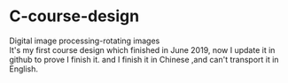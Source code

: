 # C-course-design
Digital image processing-rotating images  
It's my first course design which finished in June 2019, now I update it in github to prove I finish it. and I finish it in Chinese ,and can't transport it in English.
